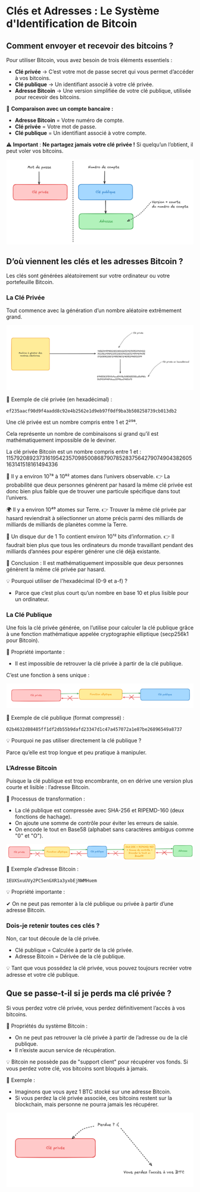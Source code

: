 # Clés et Adresses : Le Système d'Identification de Bitcoin

## Comment envoyer et recevoir des bitcoins ?

Pour utiliser Bitcoin, vous avez besoin de trois éléments essentiels :

- **Clé privée** → C’est votre mot de passe secret qui vous permet d’accéder à vos bitcoins.
- **Clé publique** → Un identifiant associé à votre clé privée.
- **Adresse Bitcoin** → Une version simplifiée de votre clé publique, utilisée pour recevoir des bitcoins.

📌 **Comparaison avec un compte bancaire :**

- **Adresse Bitcoin** = Votre numéro de compte.
- **Clé privée** = Votre mot de passe.
- **Clé publique** = Un identifiant associé à votre compte.

⚠️ **Important** : **Ne partagez jamais votre clé privée !** Si quelqu’un l’obtient, il peut voler vos bitcoins.

![img1](https://raw.githubusercontent.com/BenBktech/Comprendre-Bitcoin/refs/heads/main/11.%20Cl%C3%A9%20publique%20%26%20Cl%C3%A9%20priv%C3%A9e/images/1.png)

## D’où viennent les clés et les adresses Bitcoin ?

Les clés sont générées aléatoirement sur votre ordinateur ou votre portefeuille Bitcoin.

### La Clé Privée

Tout commence avec la génération d’un nombre aléatoire extrêmement grand.

![img2](https://raw.githubusercontent.com/BenBktech/Comprendre-Bitcoin/refs/heads/main/11.%20Cl%C3%A9%20publique%20%26%20Cl%C3%A9%20priv%C3%A9e/images/2.png)

📌 Exemple de clé privée (en hexadécimal) :
```
ef235aacf90d9f4aadd8c92e4b2562e1d9eb97f0df9ba3b508258739cb013db2
```

Une clé privée est un nombre compris entre 1 et 2²⁵⁶.

Cela représente un nombre de combinaisons si grand qu’il est mathématiquement impossible de le deviner.

La clé privée Bitcoin est un nombre compris entre 1 et : 115792089237316195423570985008687907852837564279074904382605163141518161494336

🌌 Il y a environ 10⁷⁸ à 10⁸² atomes dans l’univers observable.
👉 La probabilité que deux personnes génèrent par hasard la même clé privée est donc bien plus faible que de trouver une particule spécifique dans tout l’univers.

🌍 Il y a environ 10⁴⁹ atomes sur Terre.
👉 Trouver la même clé privée par hasard reviendrait à sélectionner un atome précis parmi des milliards de milliards de milliards de planètes comme la Terre.

💾 Un disque dur de 1 To contient environ 10¹² bits d’information.
👉 Il faudrait bien plus que tous les ordinateurs du monde travaillant pendant des milliards d’années pour espérer générer une clé déjà existante.

📌 Conclusion : Il est mathématiquement impossible que deux personnes génèrent la même clé privée par hasard.

💡 Pourquoi utiliser de l'hexadécimal (0-9 et a-f) ?

- Parce que c’est plus court qu’un nombre en base 10 et plus lisible pour un ordinateur.

### La Clé Publique

Une fois la clé privée générée, on l’utilise pour calculer la clé publique grâce à une fonction mathématique appelée cryptographie elliptique (secp256k1 pour Bitcoin).

📌 Propriété importante :
- Il est impossible de retrouver la clé privée à partir de la clé publique.

C’est une fonction à sens unique :

![img3](https://raw.githubusercontent.com/BenBktech/Comprendre-Bitcoin/refs/heads/main/11.%20Cl%C3%A9%20publique%20%26%20Cl%C3%A9%20priv%C3%A9e/images/3.png)

📌 Exemple de clé publique (format compressé) :

```
02b4632d08485ff1df2db55b9dafd23347d1c47a457072a1e87be26896549a8737
```

💡 Pourquoi ne pas utiliser directement la clé publique ?

Parce qu’elle est trop longue et peu pratique à manipuler.

### L’Adresse Bitcoin

Puisque la clé publique est trop encombrante, on en dérive une version plus courte et lisible : l’adresse Bitcoin.

📌 Processus de transformation :
- La clé publique est compressée avec SHA-256 et RIPEMD-160 (deux fonctions de hachage).
- On ajoute une somme de contrôle pour éviter les erreurs de saisie.
- On encode le tout en Base58 (alphabet sans caractères ambigus comme "0" et "O").

![img4](https://raw.githubusercontent.com/BenBktech/Comprendre-Bitcoin/refs/heads/main/11.%20Cl%C3%A9%20publique%20%26%20Cl%C3%A9%20priv%C3%A9e/images/4.png)

📌 Exemple d’adresse Bitcoin :
```
1EUXSxuUVy2PC5enGXR1a3yxbEjNWMHuem
```

💡 Propriété importante :

✔ On ne peut pas remonter à la clé publique ou privée à partir d’une adresse Bitcoin.

### Dois-je retenir toutes ces clés ?

Non, car tout découle de la clé privée.

- Clé publique = Calculée à partir de la clé privée.
- Adresse Bitcoin = Dérivée de la clé publique.

💡 Tant que vous possédez la clé privée, vous pouvez toujours recréer votre adresse et votre clé publique.

## Que se passe-t-il si je perds ma clé privée ?

Si vous perdez votre clé privée, vous perdez définitivement l’accès à vos bitcoins.

📌 Propriétés du système Bitcoin :
- On ne peut pas retrouver la clé privée à partir de l’adresse ou de la clé publique.
- Il n’existe aucun service de récupération.

💡 Bitcoin ne possède pas de "support client" pour récupérer vos fonds. Si vous perdez votre clé, vos bitcoins sont bloqués à jamais.

📌 Exemple :
- Imaginons que vous ayez 1 BTC stocké sur une adresse Bitcoin.
- Si vous perdez la clé privée associée, ces bitcoins restent sur la blockchain, mais personne ne pourra jamais les récupérer.

![img5](https://raw.githubusercontent.com/BenBktech/Comprendre-Bitcoin/refs/heads/main/11.%20Cl%C3%A9%20publique%20%26%20Cl%C3%A9%20priv%C3%A9e/images/5.png)